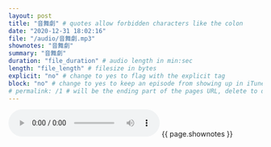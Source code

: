 ```yaml
---
layout: post
title: "音舞劇" # quotes allow forbidden characters like the colon
date: "2020-12-31 18:02:16"
file: "/audio/音舞劇.mp3"
shownotes: "音舞劇"
summary: "音舞劇"
duration: "file_duration" # audio length in min:sec
length: "file_length" # filesize in bytes
explicit: "no" # change to yes to flag with the explicit tag
block: "no" # change to yes to keep an episode from showing up in iTunes
# permalink: /1 # will be the ending part of the pages URL, delete to default to the title
---
```


<audio controls>
<source src="{{site.url}}{{site.baseurl}}{{ page.file }}" type="audio/x-mp3">
Your browser does not support the audio element.
</audio>
{{ page.shownotes }}
